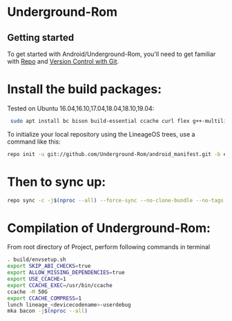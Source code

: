 Underground-Rom
===========

Getting started
---------------

To get started with Android/Underground-Rom, you'll need to get
familiar with [Repo](https://source.android.com/source/using-repo.html) and [Version Control with Git](https://source.android.com/source/version-control.html).

Install the build packages:
===============

Tested on Ubuntu 16.04,16.10,17.04,18.04,18.10,19.04:

```bash
 sudo apt install bc bison build-essential ccache curl flex g++-multilib gcc-multilib git gnupg gperf imagemagick lib32ncurses5-dev lib32readline-dev lib32z1-dev liblz4-tool libncurses5-dev libsdl1.2-dev libssl-dev libwxgtk3.0-dev libxml2 libxml2-utils lzop pngcrush rsync schedtool squashfs-tools xsltproc zip zlib1g-dev
```

To initialize your local repository using the LineageOS trees, use a command like this:
```bash
repo init -u git://github.com/Underground-Rom/android_manifest.git -b eleven
```
Then to sync up:
================
```bash
repo sync -c -j$(nproc --all) --force-sync --no-clone-bundle --no-tags
```
Compilation of Underground-Rom:
====================

From root directory of Project, perform following commands in terminal


```bash
. build/envsetup.sh
export SKIP_ABI_CHECKS=true
export ALLOW_MISSING_DEPENDENCIES=true
export USE_CCACHE=1
export CCACHE_EXEC=/usr/bin/ccache
ccache -M 50G
export CCACHE_COMPRESS=1
lunch lineage_<devicecodename>-userdebug
mka bacon -j$(nproc --all)
